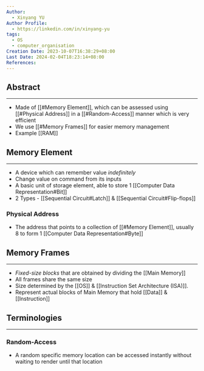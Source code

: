 ```yaml
---
Author:
  - Xinyang YU
Author Profile:
  - https://linkedin.com/in/xinyang-yu
tags:
  - OS
  - computer_organisation
Creation Date: 2023-10-07T16:38:29+08:00
Last Date: 2024-02-04T18:23:14+08:00
References: 
---
```

## Abstract
---
- Made of [[#Memory Element]], which can be assessed using [[#Physical Address]] in a [[#Random-Access]] manner which is very efficient
- We use [[#Memory Frames]] for easier memory management 
- Example [[RAM]]

## Memory Element
---
- A device which can remember value *indefinitely*
- Change value on command from its inputs
- A basic unit of storage element, able to store 1 [[Computer Data Representation#Bit]]
- 2 Types - [[Sequential Circuit#Latch]] & [[Sequential Circuit#Flip-flops]]

### Physical Address
- The address that points to a collection of [[#Memory Element]], usually 8 to form 1 [[Computer Data Representation#Byte]]

## Memory Frames
---
- *Fixed-size blocks* that are obtained by dividing the [[Main Memory]]
- All frames share the same size 
- Size determined by the [[OS]] & [[Instruction Set Architecture (ISA)]]. 
- Represent actual blocks of Main Memory that hold [[Data]] & [[Instruction]]



## Terminologies
---
### Random-Access
- A random specific memory location can be accessed instantly without waiting to render until that location 


